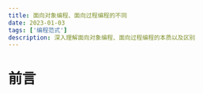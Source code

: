 ```yaml
---
title: 面向对象编程、面向过程编程的不同
date: 2023-01-03
tags: ['编程范式']
description: 深入理解面向对象编程、面向过程编程的本质以及区别
---
```


# 前言


